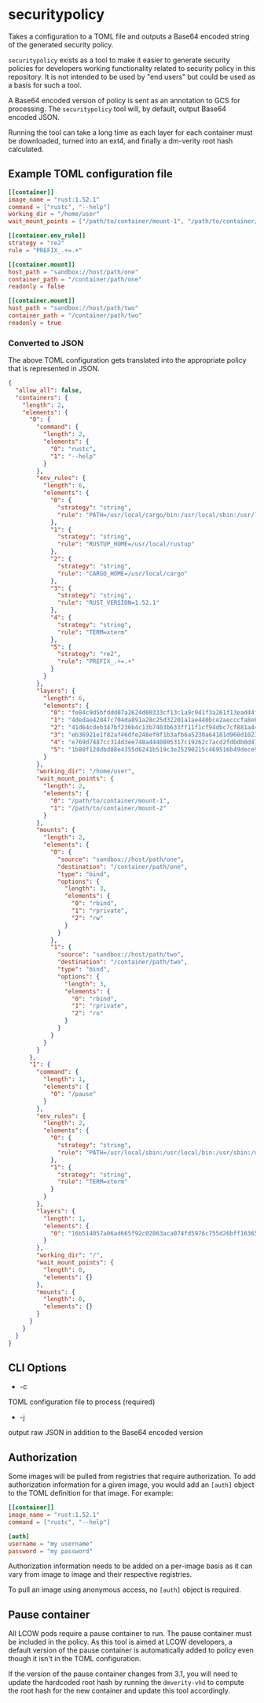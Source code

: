 # securitypolicy

Takes a configuration to a TOML file and outputs a Base64 encoded string of the
generated security policy.

`securitypolicy` exists as a tool to make it easier to generate security policies
for developers working functionality related to security policy in this repository.
It is not intended to be used by "end users" but could be used as a basis for
such a tool.

A Base64 encoded version of policy is sent as an annotation to GCS for processing.
The `securitypolicy` tool will, by default, output Base64 encoded JSON.

Running the tool can take a long time as each layer for each container must
be downloaded, turned into an ext4, and finally a dm-verity root hash calculated.

## Example TOML configuration file

```toml
[[container]]
image_name = "rust:1.52.1"
command = ["rustc", "--help"]
working_dir = "/home/user"
wait_mount_points = ["/path/to/container/mount-1", "/path/to/container/mount-2"]

[[container.env_rule]]
strategy = "re2"
rule = "PREFIX_.+=.+"

[[container.mount]]
host_path = "sandbox://host/path/one"
container_path = "/container/path/one"
readonly = false

[[container.mount]]
host_path = "sandbox://host/path/two"
container_path = "/container/path/two"
readonly = true
```

### Converted to JSON

The above TOML configuration gets translated into the appropriate policy that is
represented in JSON.

```json
{
  "allow_all": false,
  "containers": {
    "length": 2,
    "elements": {
      "0": {
        "command": {
          "length": 2,
          "elements": {
            "0": "rustc",
            "1": "--help"
          }
        },
        "env_rules": {
          "length": 6,
          "elements": {
            "0": {
              "strategy": "string",
              "rule": "PATH=/usr/local/cargo/bin:/usr/local/sbin:/usr/local/bin:/usr/sbin:/usr/bin:/sbin:/bin"
            },
            "1": {
              "strategy": "string",
              "rule": "RUSTUP_HOME=/usr/local/rustup"
            },
            "2": {
              "strategy": "string",
              "rule": "CARGO_HOME=/usr/local/cargo"
            },
            "3": {
              "strategy": "string",
              "rule": "RUST_VERSION=1.52.1"
            },
            "4": {
              "strategy": "string",
              "rule": "TERM=xterm"
            },
            "5": {
              "strategy": "re2",
              "rule": "PREFIX_.+=.+"
            }
          }
        },
        "layers": {
          "length": 6,
          "elements": {
            "0": "fe84c9d5bfddd07a2624d00333cf13c1a9c941f3a261f13ead44fc6a93bc0e7a",
            "1": "4dedae42847c704da891a28c25d32201a1ae440bce2aecccfa8e6f03b97a6a6c",
            "2": "41d64cdeb347bf236b4c13b7403b633ff11f1cf94dbc7cf881a44d6da88c5156",
            "3": "eb36921e1f82af46dfe248ef8f1b3afb6a5230a64181d960d10237a08cd73c79",
            "4": "e769d7487cc314d3ee748a4440805317c19262c7acd2fdbdb0d47d2e4613a15c",
            "5": "1b80f120dbd88e4355d6241b519c3e25290215c469516b49dece9cf07175a766"
          }
        },
        "working_dir": "/home/user",
        "wait_mount_points": {
          "length": 2,
          "elements": {
            "0": "/path/to/container/mount-1",
            "1": "/path/to/container/mount-2"
          }
        },
        "mounts": {
          "length": 2,
          "elements": {
            "0": {
              "source": "sandbox://host/path/one",
              "destination": "/container/path/one",
              "type": "bind",
              "options": {
                "length": 3,
                "elements": {
                  "0": "rbind",
                  "1": "rprivate",
                  "2": "rw"
                }
              }
            },
            "1": {
              "source": "sandbox://host/path/two",
              "destination": "/container/path/two",
              "type": "bind",
              "options": {
                "length": 3,
                "elements": {
                  "0": "rbind",
                  "1": "rprivate",
                  "2": "ro"
                }
              }
            }
          }
        }
      },
      "1": {
        "command": {
          "length": 1,
          "elements": {
            "0": "/pause"
          }
        },
        "env_rules": {
          "length": 2,
          "elements": {
            "0": {
              "strategy": "string",
              "rule": "PATH=/usr/local/sbin:/usr/local/bin:/usr/sbin:/usr/bin:/sbin:/bin"
            },
            "1": {
              "strategy": "string",
              "rule": "TERM=xterm"
            }
          }
        },
        "layers": {
          "length": 1,
          "elements": {
            "0": "16b514057a06ad665f92c02863aca074fd5976c755d26bff16365299169e8415"
          }
        },
        "working_dir": "/",
        "wait_mount_points": {
          "length": 0,
          "elements": {}
        },
        "mounts": {
          "length": 0,
          "elements": {}
        }
      }
    }
  }
}
```

## CLI Options

- -c

TOML configuration file to process (required)

- -j

output raw JSON in addition to the Base64 encoded version

## Authorization

Some images will be pulled from registries that require authorization. To add
authorization information for a given image, you would add an `[auth]` object
to the TOML definition for that image. For example:

```toml
[[container]]
image_name = "rust:1.52.1"
command = ["rustc", "--help"]

[auth]
username = "my username"
password = "my password"
```

Authorization information needs to be added on a per-image basis as it can vary
from image to image and their respective registries.

To pull an image using anonymous access, no `[auth]` object is required.

## Pause container

All LCOW pods require a pause container to run. The pause container must be
included in the policy. As this tool is aimed at LCOW developers, a default
version of the pause container is automatically added to policy even though it
isn't in the TOML configuration.

If the version of the pause container changes from 3.1, you will need to update
the hardcoded root hash by running the `dmverity-vhd` to compute the root hash
for the new container and update this tool accordingly.
